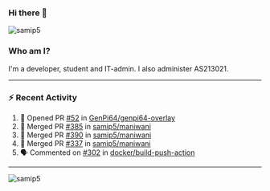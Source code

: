 ### Hi there 👋

<img src="https://komarev.com/ghpvc/?username=samip5&style=flat-square" alt="samip5" />

### Who am I?
I'm a developer, student and IT-admin. I also administer AS213021.

---
### :zap: Recent Activity
<!--START_SECTION:activity-->
1. 💪 Opened PR [#52](https://github.com/GenPi64/genpi64-overlay/pull/52) in [GenPi64/genpi64-overlay](https://github.com/GenPi64/genpi64-overlay)
2. 🎉 Merged PR [#385](https://github.com/samip5/maniwani/pull/385) in [samip5/maniwani](https://github.com/samip5/maniwani)
3. 🎉 Merged PR [#390](https://github.com/samip5/maniwani/pull/390) in [samip5/maniwani](https://github.com/samip5/maniwani)
4. 🎉 Merged PR [#337](https://github.com/samip5/maniwani/pull/337) in [samip5/maniwani](https://github.com/samip5/maniwani)
5. 🗣 Commented on [#302](https://github.com/docker/build-push-action/issues/302) in [docker/build-push-action](https://github.com/docker/build-push-action)
<!--END_SECTION:activity-->
---

<img align="center" src="https://github-readme-stats.vercel.app/api?username=samip5&show_icons=true" alt="samip5" />
